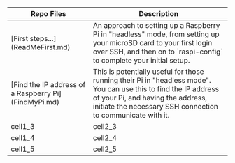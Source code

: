 <html>
<head>


</head>

<body>
<table class="minimalistBlack">
<thead>
<tr>
<th>Repo Files</th>
<th>Description</th>
</tr>
</thead>
<tbody>
<tr>
<td>[First steps...](ReadMeFirst.md)</td>
<td>An approach to setting up a Raspberry Pi in "headless" mode, from setting up your microSD card to your first login over SSH, and then on to `raspi-config` to complete your initial setup.</td>
</tr>
<tr>
<td>[Find the IP address of a Raspberry Pi](FindMyPi.md)</td>
<td>This is potentially useful for those running their Pi in "headless mode". You can use this to find the IP address of your Pi, and having the address, initiate the necessary SSH connection to communicate with it.</td>
</tr>
<tr>
<td>cell1_3</td>
<td>cell2_3</td>
</tr>
<tr>
<td>cell1_4</td>
<td>cell2_4</td>
</tr>
<tr>
<td>cell1_5</td>
<td>cell2_5</td>
</tr>
</tbody>
</table>
</body>
</html>
